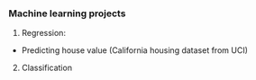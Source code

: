 ### Machine learning projects

1. Regression:
- Predicting house value (California housing dataset from UCI)

2. Classification

